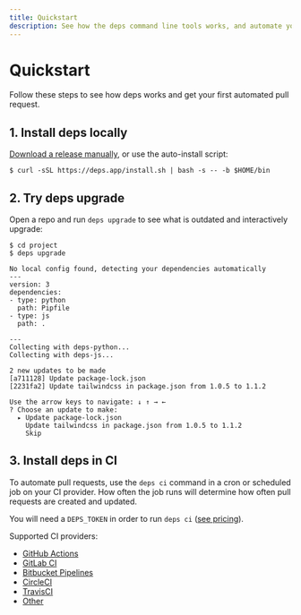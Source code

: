 ```yaml
---
title: Quickstart
description: See how the deps command line tools works, and automate your first pull request.
---
```


# Quickstart

Follow these steps to see how deps works and get your first automated pull request.

## 1. Install deps locally

[Download a release manually](https://github.com/dropseed/deps/releases), or use the auto-install script:

```console
$ curl -sSL https://deps.app/install.sh | bash -s -- -b $HOME/bin
```

## 2. Try deps upgrade

Open a repo and run `deps upgrade` to see what is outdated and interactively upgrade:

```console
$ cd project
$ deps upgrade

No local config found, detecting your dependencies automatically
---
version: 3
dependencies:
- type: python
  path: Pipfile
- type: js
  path: .

---
Collecting with deps-python...
Collecting with deps-js...

2 new updates to be made
[a711128] Update package-lock.json
[2231fa2] Update tailwindcss in package.json from 1.0.5 to 1.1.2

Use the arrow keys to navigate: ↓ ↑ → ←
? Choose an update to make:
  ▸ Update package-lock.json
    Update tailwindcss in package.json from 1.0.5 to 1.1.2
    Skip
```

## 3. Install deps in CI

To automate pull requests, use the `deps ci` command in a cron or scheduled job on your CI provider.
How often the job runs will determine how often pull requests are created and updated.

You will need a `DEPS_TOKEN` in order to run `deps ci` ([see pricing](/pricing/)).

<!-- If your repo is on GitHub, `deps init` will automatically help set up a GitHub Actions workflow! -->

Supported CI providers:

- [GitHub Actions](/github-actions/)
- [GitLab CI](/gitlab-ci/)
- [Bitbucket Pipelines](/bitbucket-pipelines/)
- [CircleCI](/circleci/)
- [TravisCI](/travisci/)
- [Other](/other-ci/)
